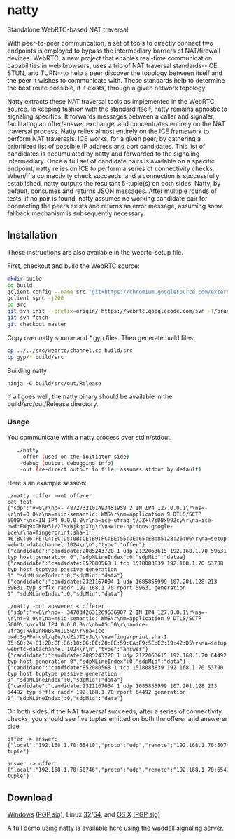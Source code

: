 # natty

Standalone WebRTC-based NAT traversal

With peer-to-peer communcation, a set of tools to directly connect two endpoints is employed to bypass the intermediary barriers of NAT/firewall devices. WebRTC, a new project that enables real-time communication capabilities in web browsers, uses a trio of NAT traversal standards--ICE, STUN, and TURN--to help a peer discover the topology between itself and the peer it wishes to communicate with. These standards help to determine the best route possible, if it exists, through a given network topology.

Natty extracts these NAT traversal tools as implemented in the WebRTC source.
In keeping fashion with the standard itself, natty remains agnostic to
signaling specifics. It forwards messages between a caller and signaler,
facilitating an offer/answer exchange, and concentrates entirely on the NAT
traversal process.
Natty relies almost entirely on the ICE framework to perform NAT traversals. ICE works, for a given peer, by gathering a prioritized list of possible IP address and port candidates. This list of candidates is accumulated by natty and forwarded to the signaling intermediary. Once a full set of candidate pairs is available on a specific endpoint, natty relies on ICE to perform a series of connectivity checks.
When/if a connectivity check succeeds, and a connection is successfully established, natty outputs the resultant 5-tuple(s) on both sides. Natty, by default, consumes and returns JSON messages. After multiple rounds of tests, if no pair is found, natty assumes no working candidate pair for connecting the peers exists and returns an error message, assuming some fallback mechanism is subsequently necessary.

## Installation
These instructions are also available in the webrtc-setup file. 

First, checkout and build the WebRTC source:
```bash
mkdir build
cd build
gclient config --name src 'git+https://chromium.googlesource.com/external/webrtc'
gclient sync -j200
cd src
git svn init --prefix=origin/ https://webrtc.googlecode.com/svn -T/branches/3.55/webrtc@6541 --rewrite-root=http://webrtc.googlecode.com/svn
git svn fetch
git checkout master
```

Copy over natty source and *.gyp files. Then generate build files:
```bash
cp ../../src/webrtc/channel.cc build/src
cp gyp/* build/src
```

Building natty
```
ninja -C build/src/out/Release
```

If all goes well, the natty binary should be available in the build/src/out/Release directory.

### Usage
You communicate with a natty process over stdin/stdout.

```bash
   ./natty
    -offer (used on the initiator side)
    -debug (output debugging info)
    -out (re-direct output to file; assumes stdout by default)
```
Here's an example session:
```
./natty -offer -out offerer
cat test
{"sdp":"v=0\r\no=- 4872732101493451958 2 IN IP4 127.0.0.1\r\ns=-\r\nt=0 0\r\na=msid-semantic: WMS\r\nm=application 9 DTLS/SCTP 5000\r\nc=IN IP4 0.0.0.0\r\na=ice-ufrag:t/JZ+l7sDBx99Zcy\r\na=ice-pwd:FWg9xOKBe51/2IMxWjkqqXYg\r\na=ice-options:google-ice\r\na=fingerprint:sha-1 46:BC:06:FE:C4:EC:D5:0B:CE:B9:FC:BE:55:3E:65:EB:85:28:26:06\r\na=setup:actpass\r\na=mid:data\r\na=sctpmap:5000 webrtc-datachannel 1024\r\n","type":"offer"}
{"candidate":"candidate:2085243720 1 udp 2122063615 192.168.1.70 59631 typ host generation 0","sdpMLineIndex":0,"sdpMid":"datae}
{"candidate":"candidate:852080568 1 tcp 1518083839 192.168.1.70 53788 typ host tcptype passive generation 0","sdpMLineIndex":0,"sdpMid":"data"}
{"candidate":"candidate:2321167004 1 udp 1685855999 107.201.128.213 59631 typ srflx raddr 192.168.1.70 rport 59631 generation 0","sdpMLineIndex":0,"sdpMid":"data"}

./natty -out answerer < offerer
{"sdp":"v=0\r\no=- 3470342631269636907 2 IN IP4 127.0.0.1\r\ns=-\r\nt=0 0\r\na=msid-semantic: WMS\r\nm=application 9 DTLS/SCTP 5000\r\nc=IN IP4 0.0.0.0\r\nb=AS:30\r\na=ice-ufrag:kAk9nHxBSAnIU5w9\r\na=ice-pwd:SgPPuhcyl/qZu/cdZiJTQyJq\r\na=fingerprint:sha-1 05:60:24:81:2D:8F:B6:10:C6:EE:20:0E:59:CA:F9:5E:E2:19:42:D5\r\na=setup:active\r\na=mid:data\r\na=sctpmap:5000 webrtc-datachannel 1024\r\n","type":"answer"}
{"candidate":"candidate:2085243720 1 udp 2122063615 192.168.1.70 64492 typ host generation 0","sdpMLineIndex":0,"sdpMid":"data"}
{"candidate":"candidate:852080568 1 tcp 1518083839 192.168.1.70 53790 typ host tcptype passive generation 0","sdpMLineIndex":0,"sdpMid":"data"}
{"candidate":"candidate:2321167004 1 udp 1685855999 107.201.128.213 64492 typ srflx raddr 192.168.1.70 rport 64492 generation 0","sdpMLineIndex":0,"sdpMid":"data"}
```
On both sides, if the NAT traversal succeeds, after a series of connectivity checks, you should see five tuples emitted on both the offerer and answerer side 
```
offer -> answer: {"local":"192.168.1.70:65410","proto":"udp","remote":"192.168.1.70:50746","type":"5-tuple"}

answer -> offer: {"local":"192.168.1.70:50746","proto":"udp","remote":"192.168.1.70:65410","type":"5-tuple"}
```

## Download
[Windows](https://s3.amazonaws.com/bifurcate/windows/natty.exe) [(PGP sig)](https://s3.amazonaws.com/bifurcate/windows/natty.exe.asc), Linux [32](https://s3.amazonaws.com/bifurcate/linux/i386/natty)/[64](https://s3.amazonaws.com/bifurcate/linux/x86_64/natty), and [OS X](https://s3.amazonaws.com/bifurcate/osx/natty) [(PGP sig)](https://s3.amazonaws.com/bifurcate/osx/natty.asc)
                                                
A full demo using natty is available [here](https://github.com/getlantern/go-natty) using the [waddell](https://github.com/getlantern/waddell) signaling server.
